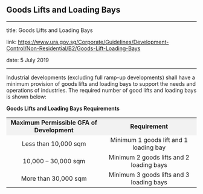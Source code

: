 ## Goods Lifts and Loading Bays
---
title: Goods Lifts and Loading Bays

link: https://www.ura.gov.sg/Corporate/Guidelines/Development-Control/Non-Residential/B2/Goods-Lift-Loading-Bays

date: 5 July 2019

---


Industrial developments (excluding full ramp-up developments) shall have a minimum provision of goods lifts and loading bays to support the needs and operations of industries. The required number of good lifts and loading bays is shown below:

**Goods Lifts and Loading Bays Requirements**

<table><tbody><tr><td style="width: 50%; text-align: center; background-color: #f2f2f2;"><strong>Maximum Permissible GFA of Development</strong></td><td style="width: 50%; text-align: center; background-color: #f2f2f2;"><strong>Requirement</strong></td></tr><tr><td style="text-align: center;">Less than 10,000 sqm</td><td style="text-align: center;">Minimum 1 goods lift and 1 loading bay</td></tr><tr><td style="text-align: center;">10,000 – 30,000 sqm</td><td style="text-align: center;">Minimum 2 goods lifts and 2 loading bays</td></tr><tr><td style="text-align: center;">More than 30,000 sqm</td><td style="text-align: center;">Minimum 3 goods lifts and 3 loading bays</td></tr></tbody></table>

  



